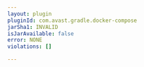 ```yaml
---
layout: plugin
pluginId: com.avast.gradle.docker-compose
jarSha1: INVALID
isJarAvailable: false
error: NONE
violations: []

---
```

